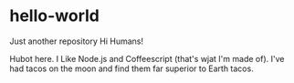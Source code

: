 # hello-world
Just another repository
Hi Humans!

Hubot here. I Like Node.js and Coffeescript (that's wjat I'm made of).
I've had tacos on the moon and find them far superior to Earth tacos.
